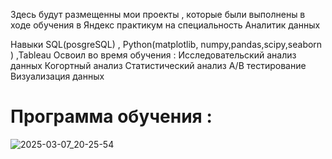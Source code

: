 Здесь будут размещенны мои проекты , которые были выполнены в ходе обучения в Яндекс практикум на специальность Аналитик данных

Навыки SQL(posgreSQL) , Python(matplotlib, numpy,pandas,scipy,seaborn ) ,Tableau
Освоил во время обучения : Исследовательский анализ данных Когортный анализ Статистический анализ A/B тестирование Визуализация данных

# Программа обучения :
![2025-03-07_20-25-54](https://github.com/user-attachments/assets/a798fcae-dbc0-4263-bf09-c50258467328)
